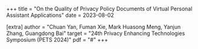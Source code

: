 +++
title = "On the Quality of Privacy Policy Documents of Virtual Personal Assistant Applications"
date = 2023-08-02

[extra]
author = "Chuan Yan, Fuman Xie, Mark Huasong Meng, Yanjun Zhang, Guangdong Bai"
target = "24th Privacy Enhancing Technologies Symposium (PETS 2024)"
pdf = "#"
+++
